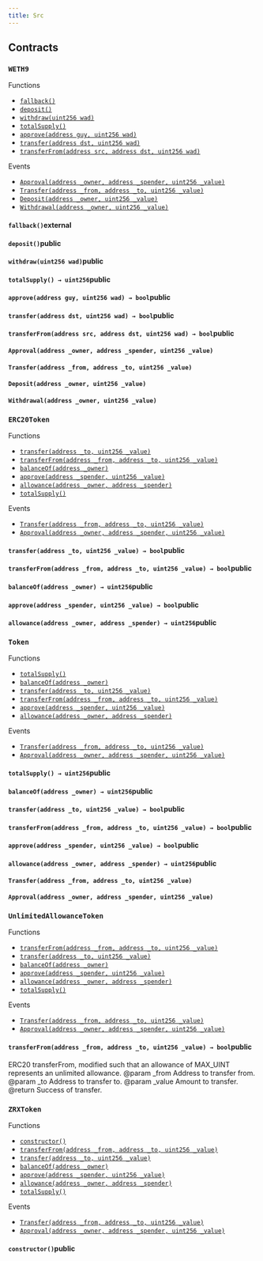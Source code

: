 ```yaml
---
title: Src
---
```


<div class="contracts">

## Contracts

### `WETH9`



<div class="contract-index"><span class="contract-index-title">Functions</span><ul><li><a href="#WETH9.fallback()"><code class="function-signature">fallback()</code></a></li><li><a href="#WETH9.deposit()"><code class="function-signature">deposit()</code></a></li><li><a href="#WETH9.withdraw(uint256)"><code class="function-signature">withdraw(uint256 wad)</code></a></li><li><a href="#WETH9.totalSupply()"><code class="function-signature">totalSupply()</code></a></li><li><a href="#WETH9.approve(address,uint256)"><code class="function-signature">approve(address guy, uint256 wad)</code></a></li><li><a href="#WETH9.transfer(address,uint256)"><code class="function-signature">transfer(address dst, uint256 wad)</code></a></li><li><a href="#WETH9.transferFrom(address,address,uint256)"><code class="function-signature">transferFrom(address src, address dst, uint256 wad)</code></a></li></ul><span class="contract-index-title">Events</span><ul><li><a href="#WETH9.Approval(address,address,uint256)"><code class="function-signature">Approval(address _owner, address _spender, uint256 _value)</code></a></li><li><a href="#WETH9.Transfer(address,address,uint256)"><code class="function-signature">Transfer(address _from, address _to, uint256 _value)</code></a></li><li><a href="#WETH9.Deposit(address,uint256)"><code class="function-signature">Deposit(address _owner, uint256 _value)</code></a></li><li><a href="#WETH9.Withdrawal(address,uint256)"><code class="function-signature">Withdrawal(address _owner, uint256 _value)</code></a></li></ul></div>



<h4><a class="anchor" aria-hidden="true" id="WETH9.fallback()"></a><code class="function-signature">fallback()</code><span class="function-visibility">external</span></h4>





<h4><a class="anchor" aria-hidden="true" id="WETH9.deposit()"></a><code class="function-signature">deposit()</code><span class="function-visibility">public</span></h4>





<h4><a class="anchor" aria-hidden="true" id="WETH9.withdraw(uint256)"></a><code class="function-signature">withdraw(uint256 wad)</code><span class="function-visibility">public</span></h4>





<h4><a class="anchor" aria-hidden="true" id="WETH9.totalSupply()"></a><code class="function-signature">totalSupply() <span class="return-arrow">→</span> <span class="return-type">uint256</span></code><span class="function-visibility">public</span></h4>





<h4><a class="anchor" aria-hidden="true" id="WETH9.approve(address,uint256)"></a><code class="function-signature">approve(address guy, uint256 wad) <span class="return-arrow">→</span> <span class="return-type">bool</span></code><span class="function-visibility">public</span></h4>





<h4><a class="anchor" aria-hidden="true" id="WETH9.transfer(address,uint256)"></a><code class="function-signature">transfer(address dst, uint256 wad) <span class="return-arrow">→</span> <span class="return-type">bool</span></code><span class="function-visibility">public</span></h4>





<h4><a class="anchor" aria-hidden="true" id="WETH9.transferFrom(address,address,uint256)"></a><code class="function-signature">transferFrom(address src, address dst, uint256 wad) <span class="return-arrow">→</span> <span class="return-type">bool</span></code><span class="function-visibility">public</span></h4>







<h4><a class="anchor" aria-hidden="true" id="WETH9.Approval(address,address,uint256)"></a><code class="function-signature">Approval(address _owner, address _spender, uint256 _value)</code><span class="function-visibility"></span></h4>





<h4><a class="anchor" aria-hidden="true" id="WETH9.Transfer(address,address,uint256)"></a><code class="function-signature">Transfer(address _from, address _to, uint256 _value)</code><span class="function-visibility"></span></h4>





<h4><a class="anchor" aria-hidden="true" id="WETH9.Deposit(address,uint256)"></a><code class="function-signature">Deposit(address _owner, uint256 _value)</code><span class="function-visibility"></span></h4>





<h4><a class="anchor" aria-hidden="true" id="WETH9.Withdrawal(address,uint256)"></a><code class="function-signature">Withdrawal(address _owner, uint256 _value)</code><span class="function-visibility"></span></h4>





### `ERC20Token`



<div class="contract-index"><span class="contract-index-title">Functions</span><ul><li><a href="#ERC20Token.transfer(address,uint256)"><code class="function-signature">transfer(address _to, uint256 _value)</code></a></li><li><a href="#ERC20Token.transferFrom(address,address,uint256)"><code class="function-signature">transferFrom(address _from, address _to, uint256 _value)</code></a></li><li><a href="#ERC20Token.balanceOf(address)"><code class="function-signature">balanceOf(address _owner)</code></a></li><li><a href="#ERC20Token.approve(address,uint256)"><code class="function-signature">approve(address _spender, uint256 _value)</code></a></li><li><a href="#ERC20Token.allowance(address,address)"><code class="function-signature">allowance(address _owner, address _spender)</code></a></li><li class="inherited"><a href="src#Token.totalSupply()"><code class="function-signature">totalSupply()</code></a></li></ul><span class="contract-index-title">Events</span><ul><li class="inherited"><a href="src#Token.Transfer(address,address,uint256)"><code class="function-signature">Transfer(address _from, address _to, uint256 _value)</code></a></li><li class="inherited"><a href="src#Token.Approval(address,address,uint256)"><code class="function-signature">Approval(address _owner, address _spender, uint256 _value)</code></a></li></ul></div>



<h4><a class="anchor" aria-hidden="true" id="ERC20Token.transfer(address,uint256)"></a><code class="function-signature">transfer(address _to, uint256 _value) <span class="return-arrow">→</span> <span class="return-type">bool</span></code><span class="function-visibility">public</span></h4>





<h4><a class="anchor" aria-hidden="true" id="ERC20Token.transferFrom(address,address,uint256)"></a><code class="function-signature">transferFrom(address _from, address _to, uint256 _value) <span class="return-arrow">→</span> <span class="return-type">bool</span></code><span class="function-visibility">public</span></h4>





<h4><a class="anchor" aria-hidden="true" id="ERC20Token.balanceOf(address)"></a><code class="function-signature">balanceOf(address _owner) <span class="return-arrow">→</span> <span class="return-type">uint256</span></code><span class="function-visibility">public</span></h4>





<h4><a class="anchor" aria-hidden="true" id="ERC20Token.approve(address,uint256)"></a><code class="function-signature">approve(address _spender, uint256 _value) <span class="return-arrow">→</span> <span class="return-type">bool</span></code><span class="function-visibility">public</span></h4>





<h4><a class="anchor" aria-hidden="true" id="ERC20Token.allowance(address,address)"></a><code class="function-signature">allowance(address _owner, address _spender) <span class="return-arrow">→</span> <span class="return-type">uint256</span></code><span class="function-visibility">public</span></h4>







### `Token`



<div class="contract-index"><span class="contract-index-title">Functions</span><ul><li><a href="#Token.totalSupply()"><code class="function-signature">totalSupply()</code></a></li><li><a href="#Token.balanceOf(address)"><code class="function-signature">balanceOf(address _owner)</code></a></li><li><a href="#Token.transfer(address,uint256)"><code class="function-signature">transfer(address _to, uint256 _value)</code></a></li><li><a href="#Token.transferFrom(address,address,uint256)"><code class="function-signature">transferFrom(address _from, address _to, uint256 _value)</code></a></li><li><a href="#Token.approve(address,uint256)"><code class="function-signature">approve(address _spender, uint256 _value)</code></a></li><li><a href="#Token.allowance(address,address)"><code class="function-signature">allowance(address _owner, address _spender)</code></a></li></ul><span class="contract-index-title">Events</span><ul><li><a href="#Token.Transfer(address,address,uint256)"><code class="function-signature">Transfer(address _from, address _to, uint256 _value)</code></a></li><li><a href="#Token.Approval(address,address,uint256)"><code class="function-signature">Approval(address _owner, address _spender, uint256 _value)</code></a></li></ul></div>



<h4><a class="anchor" aria-hidden="true" id="Token.totalSupply()"></a><code class="function-signature">totalSupply() <span class="return-arrow">→</span> <span class="return-type">uint256</span></code><span class="function-visibility">public</span></h4>





<h4><a class="anchor" aria-hidden="true" id="Token.balanceOf(address)"></a><code class="function-signature">balanceOf(address _owner) <span class="return-arrow">→</span> <span class="return-type">uint256</span></code><span class="function-visibility">public</span></h4>





<h4><a class="anchor" aria-hidden="true" id="Token.transfer(address,uint256)"></a><code class="function-signature">transfer(address _to, uint256 _value) <span class="return-arrow">→</span> <span class="return-type">bool</span></code><span class="function-visibility">public</span></h4>





<h4><a class="anchor" aria-hidden="true" id="Token.transferFrom(address,address,uint256)"></a><code class="function-signature">transferFrom(address _from, address _to, uint256 _value) <span class="return-arrow">→</span> <span class="return-type">bool</span></code><span class="function-visibility">public</span></h4>





<h4><a class="anchor" aria-hidden="true" id="Token.approve(address,uint256)"></a><code class="function-signature">approve(address _spender, uint256 _value) <span class="return-arrow">→</span> <span class="return-type">bool</span></code><span class="function-visibility">public</span></h4>





<h4><a class="anchor" aria-hidden="true" id="Token.allowance(address,address)"></a><code class="function-signature">allowance(address _owner, address _spender) <span class="return-arrow">→</span> <span class="return-type">uint256</span></code><span class="function-visibility">public</span></h4>







<h4><a class="anchor" aria-hidden="true" id="Token.Transfer(address,address,uint256)"></a><code class="function-signature">Transfer(address _from, address _to, uint256 _value)</code><span class="function-visibility"></span></h4>





<h4><a class="anchor" aria-hidden="true" id="Token.Approval(address,address,uint256)"></a><code class="function-signature">Approval(address _owner, address _spender, uint256 _value)</code><span class="function-visibility"></span></h4>





### `UnlimitedAllowanceToken`



<div class="contract-index"><span class="contract-index-title">Functions</span><ul><li><a href="#UnlimitedAllowanceToken.transferFrom(address,address,uint256)"><code class="function-signature">transferFrom(address _from, address _to, uint256 _value)</code></a></li><li class="inherited"><a href="src#ERC20Token.transfer(address,uint256)"><code class="function-signature">transfer(address _to, uint256 _value)</code></a></li><li class="inherited"><a href="src#ERC20Token.balanceOf(address)"><code class="function-signature">balanceOf(address _owner)</code></a></li><li class="inherited"><a href="src#ERC20Token.approve(address,uint256)"><code class="function-signature">approve(address _spender, uint256 _value)</code></a></li><li class="inherited"><a href="src#ERC20Token.allowance(address,address)"><code class="function-signature">allowance(address _owner, address _spender)</code></a></li><li class="inherited"><a href="src#Token.totalSupply()"><code class="function-signature">totalSupply()</code></a></li></ul><span class="contract-index-title">Events</span><ul><li class="inherited"><a href="src#Token.Transfer(address,address,uint256)"><code class="function-signature">Transfer(address _from, address _to, uint256 _value)</code></a></li><li class="inherited"><a href="src#Token.Approval(address,address,uint256)"><code class="function-signature">Approval(address _owner, address _spender, uint256 _value)</code></a></li></ul></div>



<h4><a class="anchor" aria-hidden="true" id="UnlimitedAllowanceToken.transferFrom(address,address,uint256)"></a><code class="function-signature">transferFrom(address _from, address _to, uint256 _value) <span class="return-arrow">→</span> <span class="return-type">bool</span></code><span class="function-visibility">public</span></h4>

ERC20 transferFrom, modified such that an allowance of MAX_UINT represents an unlimited allowance.
 @param _from Address to transfer from.
 @param _to Address to transfer to.
 @param _value Amount to transfer.
 @return Success of transfer.





### `ZRXToken`



<div class="contract-index"><span class="contract-index-title">Functions</span><ul><li><a href="#ZRXToken.constructor()"><code class="function-signature">constructor()</code></a></li><li class="inherited"><a href="src#UnlimitedAllowanceToken.transferFrom(address,address,uint256)"><code class="function-signature">transferFrom(address _from, address _to, uint256 _value)</code></a></li><li class="inherited"><a href="src#ERC20Token.transfer(address,uint256)"><code class="function-signature">transfer(address _to, uint256 _value)</code></a></li><li class="inherited"><a href="src#ERC20Token.balanceOf(address)"><code class="function-signature">balanceOf(address _owner)</code></a></li><li class="inherited"><a href="src#ERC20Token.approve(address,uint256)"><code class="function-signature">approve(address _spender, uint256 _value)</code></a></li><li class="inherited"><a href="src#ERC20Token.allowance(address,address)"><code class="function-signature">allowance(address _owner, address _spender)</code></a></li><li class="inherited"><a href="src#Token.totalSupply()"><code class="function-signature">totalSupply()</code></a></li></ul><span class="contract-index-title">Events</span><ul><li class="inherited"><a href="src#Token.Transfer(address,address,uint256)"><code class="function-signature">Transfer(address _from, address _to, uint256 _value)</code></a></li><li class="inherited"><a href="src#Token.Approval(address,address,uint256)"><code class="function-signature">Approval(address _owner, address _spender, uint256 _value)</code></a></li></ul></div>



<h4><a class="anchor" aria-hidden="true" id="ZRXToken.constructor()"></a><code class="function-signature">constructor()</code><span class="function-visibility">public</span></h4>







</div>